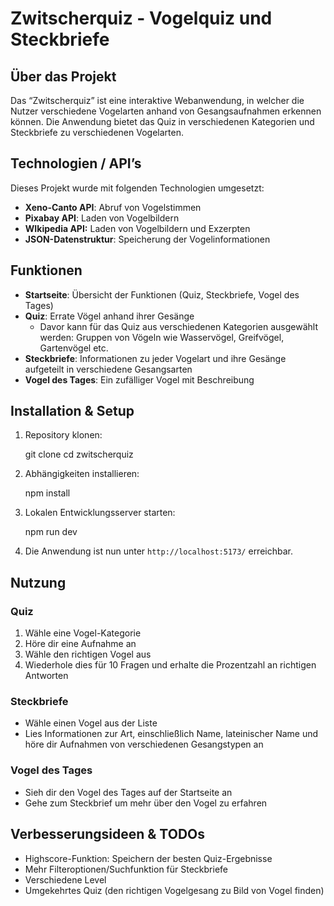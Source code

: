 # Zwitscherquiz - Vogelquiz und Steckbriefe

## Über das Projekt

Das “Zwitscherquiz” ist eine interaktive Webanwendung, in welcher die Nutzer verschiedene Vogelarten anhand von Gesangsaufnahmen erkennen können. Die Anwendung bietet das Quiz in verschiedenen Kategorien und Steckbriefe zu verschiedenen Vogelarten.

## Technologien / API’s

Dieses Projekt wurde mit folgenden Technologien umgesetzt:

- **Xeno-Canto API**: Abruf von Vogelstimmen
- **Pixabay API**: Laden von Vogelbildern
- **WIkipedia API:** Laden von Vogelbildern und Exzerpten
- **JSON-Datenstruktur**: Speicherung der Vogelinformationen

## Funktionen

- **Startseite**: Übersicht der Funktionen (Quiz, Steckbriefe, Vogel des Tages)
- **Quiz**: Errate Vögel anhand ihrer Gesänge
    - Davor kann für das Quiz aus verschiedenen Kategorien ausgewählt werden: Gruppen von Vögeln wie Wasservögel, Greifvögel, Gartenvögel etc.
- **Steckbriefe**: Informationen zu jeder Vogelart und ihre Gesänge aufgeteilt in verschiedene Gesangsarten
- **Vogel des Tages**: Ein zufälliger Vogel mit Beschreibung

## Installation & Setup

1. Repository klonen:
   
    git clone <repository-url>
    cd zwitscherquiz

    
3. Abhängigkeiten installieren:

    npm install
    
    
4. Lokalen Entwicklungsserver starten:
    
    npm run dev
    
    
5. Die Anwendung ist nun unter `http://localhost:5173/` erreichbar.

## Nutzung

### Quiz

1. Wähle eine Vogel-Kategorie
2. Höre dir eine Aufnahme an
3. Wähle den richtigen Vogel aus
4. Wiederhole dies für 10 Fragen und erhalte die Prozentzahl an richtigen Antworten

### Steckbriefe

- Wähle einen Vogel aus der Liste
- Lies Informationen zur Art, einschließlich Name, lateinischer Name und höre dir Aufnahmen von verschiedenen Gesangstypen an

### Vogel des Tages

- Sieh dir den Vogel des Tages auf der Startseite an
- Gehe zum Steckbrief um mehr über den Vogel zu erfahren

## Verbesserungsideen & TODOs

- Highscore-Funktion: Speichern der besten Quiz-Ergebnisse
- Mehr Filteroptionen/Suchfunktion für Steckbriefe
- Verschiedene Level
- Umgekehrtes Quiz (den richtigen Vogelgesang zu Bild von Vogel finden)
